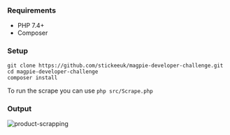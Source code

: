 ### Requirements

* PHP 7.4+
* Composer

### Setup

```
git clone https://github.com/stickeeuk/magpie-developer-challenge.git
cd magpie-developer-challenge
composer install
```

To run the scrape you can use `php src/Scrape.php`

### Output
![product-scrapping](https://github.com/user-attachments/assets/b1abec7c-3d0e-4b28-b3c1-6409c709020b)

